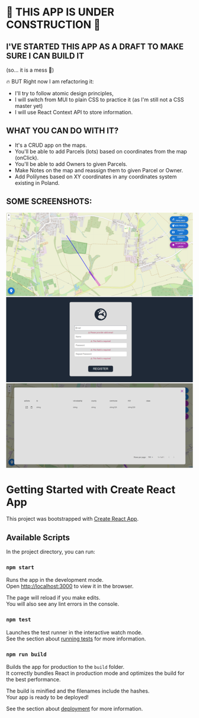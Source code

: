 # :construction: THIS APP IS UNDER CONSTRUCTION :construction:

## I'VE STARTED THIS APP AS A DRAFT TO MAKE SURE I CAN BUILD IT
(so... it is a mess :poop:)

:fire: BUT Right now I am refactoring it:
- I'll try to follow atomic design principles,
- I will switch from MUI to plain CSS to practice it (as I'm still not a CSS master yet)
- I will use React Context API to store information.

## WHAT YOU CAN DO WITH IT?
- It's a CRUD app on the maps. 
- You'll be able to add Parcels (lots) based on coordinates from the map (onClick).
- You'll be able to add Owners to given Parcels. 
- Make Notes on the map and reassign them to given Parcel or Owner.
- Add Polilynes based on XY coordinates in any coordinates system existing in Poland.

## SOME SCREENSHOTS:

![screenshot](https://raw.githubusercontent.com/ARTMUC/parcel-nerd-frontend/master/screenshots/Capture.PNG "screenshot")
![screenshot](https://raw.githubusercontent.com/ARTMUC/parcel-nerd-frontend/master/screenshots/Capture2.PNG "screenshot")
![screenshot](https://raw.githubusercontent.com/ARTMUC/parcel-nerd-frontend/master/screenshots/Capture3.PNG "screenshot")

# Getting Started with Create React App

This project was bootstrapped with [Create React App](https://github.com/facebook/create-react-app).

## Available Scripts

In the project directory, you can run:

### `npm start`

Runs the app in the development mode.\
Open [http://localhost:3000](http://localhost:3000) to view it in the browser.

The page will reload if you make edits.\
You will also see any lint errors in the console.

### `npm test`

Launches the test runner in the interactive watch mode.\
See the section about [running tests](https://facebook.github.io/create-react-app/docs/running-tests) for more information.

### `npm run build`

Builds the app for production to the `build` folder.\
It correctly bundles React in production mode and optimizes the build for the best performance.

The build is minified and the filenames include the hashes.\
Your app is ready to be deployed!

See the section about [deployment](https://facebook.github.io/create-react-app/docs/deployment) for more information.
